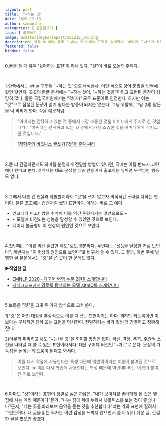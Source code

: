 ```yaml
---
layout: post
title:  "~하는 것"
date: 2020-12-18
author: samantha
categories: [ 좋은글쓰기 ]
tags: [ 쉽게쓰기 ]
image: assets/images/inpost/201218_001.png
description: 글을 쓸 때는 유독 '~하는 것'이라는 표현을 싫어한다. 어떻게 고쳐쓰면 될까?
featured: false
hidden: false
---
```


0.글을 쓸 때 유독 '싫어하는 표현'이 하나 있다. "것"이 바로 오늘의 주제다.

<br/>

1.한국에서는 what 구문을 "~하는 것"으로 해석한다. 이런 식으로 영어 문장을 번역해왔던 탓인지, 곳곳의 한글 문서에는 "~하는 것이, "~하는 것을"이라고 표현된 문장이 상당히 많다. 물론 국립국어원에서는 "것(거)" 모두 표준어로 인정한다. 하지만 이는 "것"으로 점철된 문장이 읽기 쉽다는 방증이 되지는 않는다. 그냥 뭐랄까, 그냥 (내) 말문을 턱 막히게 한다. 다음 예문처럼.

> “아버지는 간직하고 있는 것 중에서 가장 소중한 것을 어머니에게 주기로 한 것입니다.” “아버지는 간직하고 있는 것 중에서 가장 소중한 것을 어머니에게 주기로 한 것입니다.”

> [[정혁준의 비즈니스 글쓰기]‘것’을 줄여 써라](http://www.hani.co.kr/arti/economy/economy_general/878136.html)

<br/>

2.좀 더 간결하면서도 의미를 분명하게 전달할 방법이 있다면, 작가는 이를 반드시 고민해야 한다고 본다. 생각나는 대로 문장을 대충 만들어서 출고하는 일처럼 무책임한 행동도 없다.

<br/>

3.그래서 다른 건 현실과 타협할지라도 "것"을 쓰지 않고자 의식적인 노력을 다하는 편이다. 물론 초고에는 습관처럼 썼던 표현이다. 아래는 바로 그 예다.

- 인코더와 디코더쌍을 추가해 이를 약간 훈련시키는 것만으로도 ~
- ~ 모델에 비견되는 성능을 달성할 수 있었던 것으로 보인다.
- 데이터 불균형이 이 현상의 원인인 것으로 보인다.

<br/>

4.첫번째는 "이를 약간 훈련만 해도"로도 충분하다. 두번째는 "성능을 달성한 거로 보인다", 세번째는 "이 현상의 원인으로 보인다"로 바꿔서 쓸 수 있다. 그 결과, 이번 주에 발행한 글 본문에서는 "것"을 쓴 곳이 한 군데도 없다.

**►작업한 글**
- [EMNLP 2020 - 다국어 번역 논문 2편을 소개합니다](https://bit.ly/3ahJUxB)
- [지식그래프에서 경로를 탐색하는 모델 AttnIO를 소개합니다](https://bit.ly/381XaU5)

<br/>

5.보통은 "것"을 크게 두 가지 방식으로 고쳐 쓴다.

1)"것"은 어떤 대상을 추상적으로 이를 때 쓰는 표현이기는 하다. 하지만 되도록이면 이보다는 구체적인 단어 또는 표현을 명시한다. 전달하려는 바가 훨씬 더 간결하고 정확해진다.

2)아무리 피하려고 해도 "~는/을 것"을 회피할 방법은 없다. 확신, 결정, 추측, 주관적 소신을 나타낼 때 쓸 수 있는 표현이라서다. 대신 구어체 버전인 '~거로'로 쓴다. 문장의 가독성을 높이는 데 도움이 된다고 봐서다.

> 이를 다시 학습에 사용한다는 특성 때문에 역번역이라는 이름이 붙여진 것으로 보인다. ⇒ 이를 다시 학습에 사용한다는 특성 때문에 역번역이라는 이름이 붙여진 거로 보인다.

<br/>

6.아마도 "것"이라는 표현이 정말로 싫은 까닭은, "내가 보이차를 좋아하게 된 것은 옆집에 사는 메리 때문이다"든가, "나는 침대 위에 누워서 넷플릭스를 보는 것이 좋습니다"든지, "나는 꽃을 바라보며 음악을 듣는 것을 추천합니다"라는 식의 표현에 질려서 그런듯하다. 내 글을 읽는 독자는 이런 감정을 느끼지 않으면서 좀 더 읽기 쉬운 글, 간결한 글을 봤으면 좋겠다.

<br/>
